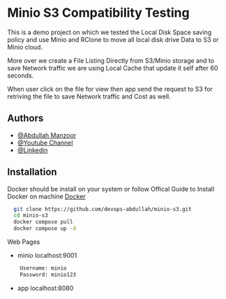 
# Minio S3 Compatibility Testing

This is a demo project on which we tested the Local Disk Space saving policy and use Minio and RClone to move all local disk drive Data to S3 or Minio cloud.

More over we create a File Listing Directly from S3/Minio storage and to save Network traffic we are using Local Cache that update it self after 60 seconds.

When user click on the file for view then app send the request to S3 for retriving the file to save Network traffic and Cost as well.


## Authors

- [@Abdullah Manzoor](https://www.github.com/devops-abdullah)
- [@Youtube Channel](https://www.youtube.com/@devops6926)
- [@Linkedin](https://www.linkedin.com/in/abdullahmanzoor/)
## Installation

Docker should be install on your system or follow Offical Guide to Install Docker on machine [Docker](https://docs.docker.com/desktop/)

```bash
  git clone https://github.com/devops-abdullah/minio-s3.git
  cd minio-s3
  docker compose pull
  docker compose up -d
```
Web Pages

- minio
    localhost:9001
```bash
    Username: minio
    Password: minio123
```
- app localhost:8080